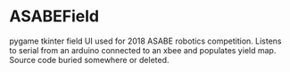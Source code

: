 # ASABEField
pygame tkinter field UI used for 2018 ASABE robotics competition. Listens to serial from an arduino connected to an xbee and populates yield map.
Source code buried somewhere or deleted.
